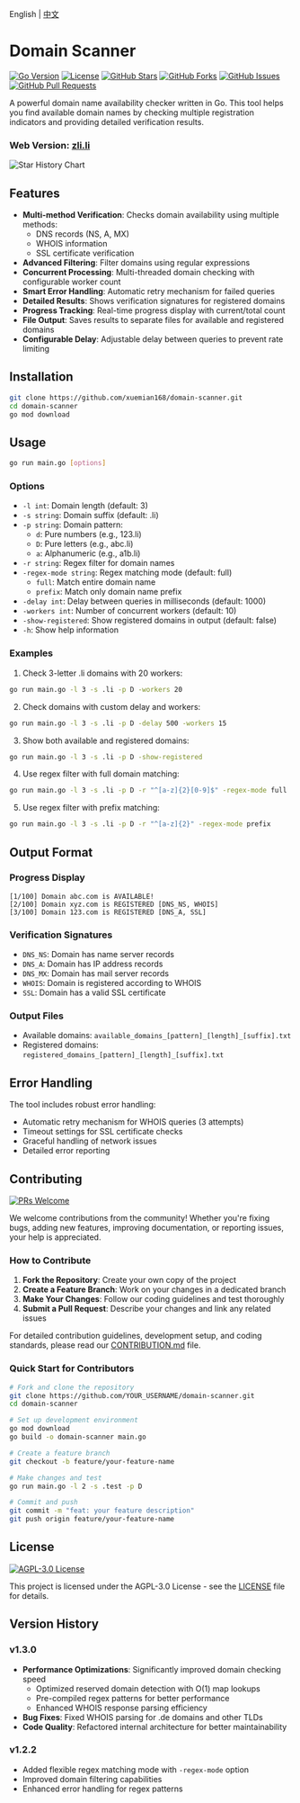English | [中文](./README.zh.md)

# Domain Scanner

[![Go Version](https://img.shields.io/badge/go-1.22-blue.svg)](https://golang.org)
[![License](https://img.shields.io/badge/license-AGPL--3.0-green.svg)](LICENSE)
[![GitHub Stars](https://img.shields.io/github/stars/xuemian168/domain-scanner.svg?style=social)](https://github.com/xuemian168/domain-scanner/stargazers)
[![GitHub Forks](https://img.shields.io/github/forks/xuemian168/domain-scanner.svg?style=social)](https://github.com/xuemian168/domain-scanner/network/members)
[![GitHub Issues](https://img.shields.io/github/issues/xuemian168/domain-scanner.svg)](https://github.com/xuemian168/domain-scanner/issues)
[![GitHub Pull Requests](https://img.shields.io/github/issues-pr/xuemian168/domain-scanner.svg)](https://github.com/xuemian168/domain-scanner/pulls)

A powerful domain name availability checker written in Go. This tool helps you find available domain names by checking multiple registration indicators and providing detailed verification results.

### Web Version: [zli.li](https://zli.li)

![Star History Chart](https://api.star-history.com/svg?repos=xuemian168/domain-scanner&type=Date)

## Features

- **Multi-method Verification**: Checks domain availability using multiple methods:
  - DNS records (NS, A, MX)
  - WHOIS information
  - SSL certificate verification
- **Advanced Filtering**: Filter domains using regular expressions
- **Concurrent Processing**: Multi-threaded domain checking with configurable worker count
- **Smart Error Handling**: Automatic retry mechanism for failed queries
- **Detailed Results**: Shows verification signatures for registered domains
- **Progress Tracking**: Real-time progress display with current/total count
- **File Output**: Saves results to separate files for available and registered domains
- **Configurable Delay**: Adjustable delay between queries to prevent rate limiting

## Installation

```bash
git clone https://github.com/xuemian168/domain-scanner.git
cd domain-scanner
go mod download
```

## Usage

```bash
go run main.go [options]
```

### Options

- `-l int`: Domain length (default: 3)
- `-s string`: Domain suffix (default: .li)
- `-p string`: Domain pattern:
  - `d`: Pure numbers (e.g., 123.li)
  - `D`: Pure letters (e.g., abc.li)
  - `a`: Alphanumeric (e.g., a1b.li)
- `-r string`: Regex filter for domain names
- `-regex-mode string`: Regex matching mode (default: full)
  - `full`: Match entire domain name
  - `prefix`: Match only domain name prefix
- `-delay int`: Delay between queries in milliseconds (default: 1000)
- `-workers int`: Number of concurrent workers (default: 10)
- `-show-registered`: Show registered domains in output (default: false)
- `-h`: Show help information

### Examples

1. Check 3-letter .li domains with 20 workers:
```bash
go run main.go -l 3 -s .li -p D -workers 20
```

2. Check domains with custom delay and workers:
```bash
go run main.go -l 3 -s .li -p D -delay 500 -workers 15
```

3. Show both available and registered domains:
```bash
go run main.go -l 3 -s .li -p D -show-registered
```

4. Use regex filter with full domain matching:
```bash
go run main.go -l 3 -s .li -p D -r "^[a-z]{2}[0-9]$" -regex-mode full
```

5. Use regex filter with prefix matching:
```bash
go run main.go -l 3 -s .li -p D -r "^[a-z]{2}" -regex-mode prefix
```

## Output Format

### Progress Display
```
[1/100] Domain abc.com is AVAILABLE!
[2/100] Domain xyz.com is REGISTERED [DNS_NS, WHOIS]
[3/100] Domain 123.com is REGISTERED [DNS_A, SSL]
```

### Verification Signatures
- `DNS_NS`: Domain has name server records
- `DNS_A`: Domain has IP address records
- `DNS_MX`: Domain has mail server records
- `WHOIS`: Domain is registered according to WHOIS
- `SSL`: Domain has a valid SSL certificate

### Output Files
- Available domains: `available_domains_[pattern]_[length]_[suffix].txt`
- Registered domains: `registered_domains_[pattern]_[length]_[suffix].txt`

## Error Handling

The tool includes robust error handling:
- Automatic retry mechanism for WHOIS queries (3 attempts)
- Timeout settings for SSL certificate checks
- Graceful handling of network issues
- Detailed error reporting

## Contributing

[![PRs Welcome](https://img.shields.io/badge/PRs-welcome-brightgreen.svg)](CONTRIBUTING.md)

We welcome contributions from the community! Whether you're fixing bugs, adding new features, improving documentation, or reporting issues, your help is appreciated.

### How to Contribute

1. **Fork the Repository**: Create your own copy of the project
2. **Create a Feature Branch**: Work on your changes in a dedicated branch
3. **Make Your Changes**: Follow our coding guidelines and test thoroughly
4. **Submit a Pull Request**: Describe your changes and link any related issues

For detailed contribution guidelines, development setup, and coding standards, please read our [CONTRIBUTION.md](CONTRIBUTION.md) file.

### Quick Start for Contributors

```bash
# Fork and clone the repository
git clone https://github.com/YOUR_USERNAME/domain-scanner.git
cd domain-scanner

# Set up development environment
go mod download
go build -o domain-scanner main.go

# Create a feature branch
git checkout -b feature/your-feature-name

# Make changes and test
go run main.go -l 2 -s .test -p D

# Commit and push
git commit -m "feat: your feature description"
git push origin feature/your-feature-name
```

## License

[![AGPL-3.0 License](https://img.shields.io/badge/License-AGPL--3.0-green.svg)](LICENSE)

This project is licensed under the AGPL-3.0 License - see the [LICENSE](LICENSE) file for details. 

## Version History

### v1.3.0
- **Performance Optimizations**: Significantly improved domain checking speed
  - Optimized reserved domain detection with O(1) map lookups
  - Pre-compiled regex patterns for better performance
  - Enhanced WHOIS response parsing efficiency
- **Bug Fixes**: Fixed WHOIS parsing for .de domains and other TLDs
- **Code Quality**: Refactored internal architecture for better maintainability

### v1.2.2
- Added flexible regex matching mode with `-regex-mode` option
- Improved domain filtering capabilities
- Enhanced error handling for regex patterns
